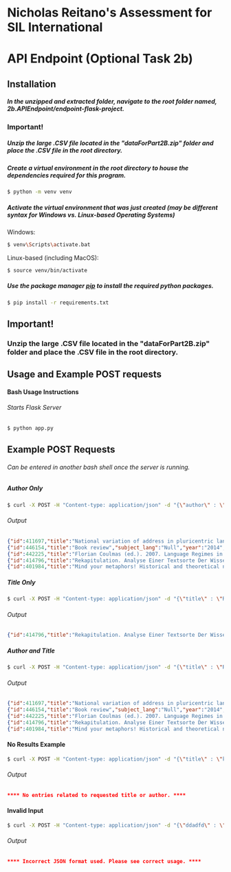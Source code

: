 # Nicholas Reitano's Assessment for SIL International

# API Endpoint (Optional Task 2b)
## Installation

##### In the unzipped and extracted folder, navigate to the root folder named, 2b.APIEndpoint/endpoint-flask-project.

### Important!
##### Unzip the large .CSV file located in the "dataForPart2B.zip" folder and place the .CSV file in the root directory.

##### Create a virtual environment in the root directory to house the dependencies required for this program.

````bash
$ python -m venv venv
````

##### Activate the virtual environment that was just created (may be different syntax for Windows vs. Linux-based Operating Systems)

Windows:
````bash
$ venv\Scripts\activate.bat

````
Linux-based (including MacOS): 
````bash
$ source venv/bin/activate
````

##### Use the package manager [pip](https://pip.pypa.io/en/stable/) to install the required python packages.

```bash
$ pip install -r requirements.txt
```

## Important!
### Unzip the large .CSV file located in the "dataForPart2B.zip" folder and place the .CSV file in the root directory.

## Usage and Example POST requests

#### Bash Usage Instructions
###### Starts Flask Server 
```bash
$ python app.py
```

## Example POST Requests
###### Can be entered in another bash shell once the server is running.

##### Author Only
````bash 
$ curl -X POST -H "Content-type: application/json" -d "{\"author\" : \"Kretzenbacher\"}" "localhost:8545/post-data"
````

###### Output
````json
{"id":411697,"title":"National variation of address in pluricentric languages: The examples of Swedish and German","subject_lang":"Swedish [swe] (computerized assignment from \"swedish\")","year":"2013","author":"[Person('Norrby, Catrin'), Person('Kretzenbacher, Heinz L.')]"}
{"id":446154,"title":"Book review","subject_lang":"Null","year":"2014","author":"[Person('Kretzenbacher, Heinz L.')]"}
{"id":442225,"title":"Florian Coulmas (ed.). 2007. Language Regimes in Transformation. Future Prospects for German and Japanese in Science, Economy, and Politics (Contributions to the Sociology of Language 93). Berlin, New York: Mouton de Gruyter. xi, 216 p","subject_lang":"Japanese [jpn] (computerized assignment from \"not among and not eastern and japanese\")","year":"2010","author":"[Person('Kretzenbacher, Heinz L.')]"}
{"id":414796,"title":"Rekapitulation. Analyse Einer Textsorte Der Wissenschaftlichen Fachsprache","subject_lang":"Null","year":"1991","author":"[Person('Kretzenbacher, Heinz Leonhard')]"}
{"id":401984,"title":"Mind your metaphors! Historical and theoretical notes toward a constructivist theory of metaphor in scientific communication","subject_lang":"Null","year":"1997","author":"[Person('Kretzenbacher, Heinz L.')]"}
````

##### Title Only
````bash 
$ curl -X POST -H "Content-type: application/json" -d "{\"title\" : \"Rekapitulation\" }" "localhost:8545/post-data"
````

###### Output
````json
{"id":414796,"title":"Rekapitulation. Analyse Einer Textsorte Der Wissenschaftlichen Fachsprache","subject_lang":"Null","year":"1991","author":"[Person('Kretzenbacher, Heinz Leonhard')]"}
````

##### Author and Title
````bash 
$ curl -X POST -H "Content-type: application/json" -d "{\"title\" : \"Rekapitulation\", \"author\" : \"Kretzenbacher\"}" "localhost:8545/post-data"
````
###### Output
````json
{"id":411697,"title":"National variation of address in pluricentric languages: The examples of Swedish and German","subject_lang":"Swedish [swe] (computerized assignment from \"swedish\")","year":"2013","author":"[Person('Norrby, Catrin'), Person('Kretzenbacher, Heinz L.')]"}
{"id":446154,"title":"Book review","subject_lang":"Null","year":"2014","author":"[Person('Kretzenbacher, Heinz L.')]"}
{"id":442225,"title":"Florian Coulmas (ed.). 2007. Language Regimes in Transformation. Future Prospects for German and Japanese in Science, Economy, and Politics (Contributions to the Sociology of Language 93). Berlin, New York: Mouton de Gruyter. xi, 216 p","subject_lang":"Japanese [jpn] (computerized assignment from \"not among and not eastern and japanese\")","year":"2010","author":"[Person('Kretzenbacher, Heinz L.')]"}
{"id":414796,"title":"Rekapitulation. Analyse Einer Textsorte Der Wissenschaftlichen Fachsprache","subject_lang":"Null","year":"1991","author":"[Person('Kretzenbacher, Heinz Leonhard')]"}
{"id":401984,"title":"Mind your metaphors! Historical and theoretical notes toward a constructivist theory of metaphor in scientific communication","subject_lang":"Null","year":"1997","author":"[Person('Kretzenbacher, Heinz L.')]"}
````

#### No Results Example
````bash 
$ curl -X POST -H "Content-type: application/json" -d "{\"title\" : \"kljadsflkjadsklahdjuthqajkerfldskjfhajkrhtajkdfakldjfad\", \"author\" : \"qwertyqu\"}" "localhost:8545/post-data"
````

###### Output
````json
**** No entries related to requested title or author. ****
````

#### Invalid Input
````bash 
$ curl -X POST -H "Content-type: application/json" -d "{\"ddadfd\" : \"Cognitive Socio\"}" "localhost:8545/post-data"
````
###### Output
````json
**** Incorrect JSON format used. Please see correct usage. ****
````


 
